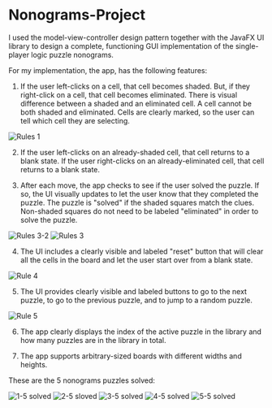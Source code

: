 # Nonograms-Project

I used the model-view-controller design pattern together with the JavaFX UI library to design a complete, functioning GUI implementation of the single-player logic puzzle nonograms.

For my implementation, the app, has the following features:

1. If the user left-clicks on a cell, that cell becomes shaded. But, if they right-click on a cell, that cell becomes eliminated. There is visual difference between a shaded and an eliminated cell. A cell cannot be both shaded and eliminated. Cells are clearly marked, so the user can tell which cell they are selecting.

![Rules 1](https://user-images.githubusercontent.com/69730095/189803422-a5065fcb-a6cd-4f3d-8808-50611adfd178.png)

2. If the user left-clicks on an already-shaded cell, that cell returns to a blank state. If the user right-clicks on an already-eliminated cell, that cell returns to a blank state.

3. After each move, the app checks to see if the user solved the puzzle. If so, the UI visually updates to let the user know that they completed the puzzle. The puzzle is "solved" if the shaded squares match the clues. Non-shaded squares do not need to be labeled "eliminated" in order to solve the puzzle.

![Rules 3-2](https://user-images.githubusercontent.com/69730095/189803717-4ad56d20-d65a-43cd-8c51-d02f3918c04e.png) ![Rules 3](https://user-images.githubusercontent.com/69730095/189804053-b99fa9f0-3d24-4561-bff2-a320a706ca9f.png)


4. The UI includes a clearly visible and labeled "reset" button that will clear all the cells in the board and let the user start over from a blank state.

![Rule 4](https://user-images.githubusercontent.com/69730095/189804529-1d36a3ba-6ab8-419f-856b-76c211966f6f.png)

5. The UI provides clearly visible and labeled buttons to go to the next puzzle, to go to the previous puzzle, and to jump to a random puzzle. 

![Rule 5](https://user-images.githubusercontent.com/69730095/189804540-1f439bcd-fe5e-4d9f-b6d4-46dda7055ed0.png)

6. The app clearly displays the index of the active puzzle in the library and how many puzzles are in the library in total. 

7. The app supports arbitrary-sized boards with different widths and heights.

These are the 5 nonograms puzzles solved:

![1-5 solved](https://user-images.githubusercontent.com/69730095/189802861-3b326493-48e2-4dd4-8a1a-baafb1da361b.png)
![2-5 sloved](https://user-images.githubusercontent.com/69730095/189802952-38bc1961-68a7-4e39-9f2e-392c53635f52.png)
![3-5 solved](https://user-images.githubusercontent.com/69730095/189803017-c9c76eeb-0055-458a-a8ae-3042f80ad0fb.png)
![4-5 solved](https://user-images.githubusercontent.com/69730095/189803041-db18a8ca-a738-40e4-8f07-f8fb436279ed.png)
![5-5 solved](https://user-images.githubusercontent.com/69730095/189803047-75257c73-7362-4407-92f9-254998474ad9.png)
